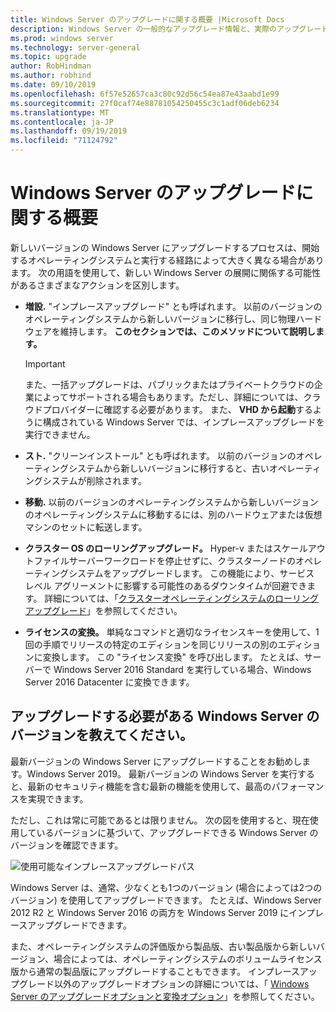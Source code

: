 ```yaml
---
title: Windows Server のアップグレードに関する概要 |Microsoft Docs
description: Windows Server の一般的なアップグレード情報と、実際のアップグレードを行う前に考慮すべき情報について説明します。
ms.prod: windows server
ms.technology: server-general
ms.topic: upgrade
author: RobHindman
ms.author: robhind
ms.date: 09/10/2019
ms.openlocfilehash: 6f57e52657ca3c80c92d56c54ea87e43aabd1e99
ms.sourcegitcommit: 27f0caf74e88781054250455c3c1adf06deb6234
ms.translationtype: MT
ms.contentlocale: ja-JP
ms.lasthandoff: 09/19/2019
ms.locfileid: "71124792"
---
```

# <a name="overview-about-windows-server-upgrades"></a>Windows Server のアップグレードに関する概要

新しいバージョンの Windows Server にアップグレードするプロセスは、開始するオペレーティングシステムと実行する経路によって大きく異なる場合があります。 次の用語を使用して、新しい Windows Server の展開に関係する可能性があるさまざまなアクションを区別します。

- **増設.** "インプレースアップグレード" とも呼ばれます。 以前のバージョンのオペレーティングシステムから新しいバージョンに移行し、同じ物理ハードウェアを維持します。 **このセクションでは、このメソッドについて説明します。**

    >[!Important]
    >また、一括アップグレードは、パブリックまたはプライベートクラウドの企業によってサポートされる場合もあります。ただし、詳細については、クラウドプロバイダーに確認する必要があります。 また、 **VHD から起動**するように構成されている Windows Server では、インプレースアップグレードを実行できません。

- **スト.** "クリーンインストール" とも呼ばれます。 以前のバージョンのオペレーティングシステムから新しいバージョンに移行すると、古いオペレーティングシステムが削除されます。

- **移動.** 以前のバージョンのオペレーティングシステムから新しいバージョンのオペレーティングシステムに移動するには、別のハードウェアまたは仮想マシンのセットに転送します。

- **クラスター OS のローリングアップグレード。** Hyper-v またはスケールアウトファイルサーバーワークロードを停止せずに、クラスターノードのオペレーティングシステムをアップグレードします。 この機能により、サービス レベル アグリーメントに影響する可能性のあるダウンタイムが回避できます。 詳細については、「[クラスターオペレーティングシステムのローリングアップグレード](../failover-clustering/cluster-operating-system-rolling-upgrade.md)」を参照してください。

- **ライセンスの変換。** 単純なコマンドと適切なライセンスキーを使用して、1回の手順でリリースの特定のエディションを同じリリースの別のエディションに変換します。 この "ライセンス変換" を呼び出します。 たとえば、サーバーで Windows Server 2016 Standard を実行している場合、Windows Server 2016 Datacenter に変換できます。

## <a name="which-version-of-windows-server-should-i-upgrade-to"></a>アップグレードする必要がある Windows Server のバージョンを教えてください。

最新バージョンの Windows Server にアップグレードすることをお勧めします。Windows Server 2019。 最新バージョンの Windows Server を実行すると、最新のセキュリティ機能を含む最新の機能を使用して、最高のパフォーマンスを実現できます。

ただし、これは常に可能であるとは限りません。 次の図を使用すると、現在使用しているバージョンに基づいて、アップグレードできる Windows Server のバージョンを確認できます。

![使用可能なインプレースアップグレードパス](media/upgrade-paths.png)

Windows Server は、通常、少なくとも1つのバージョン (場合によっては2つのバージョン) を使用してアップグレードできます。 たとえば、Windows Server 2012 R2 と Windows Server 2016 の両方を Windows Server 2019 にインプレースアップグレードできます。

また、オペレーティングシステムの評価版から製品版、古い製品版から新しいバージョン、場合によっては、オペレーティングシステムのボリュームライセンス版から通常の製品版にアップグレードすることもできます。 インプレースアップグレード以外のアップグレードオプションの詳細については、「 [Windows Server のアップグレードオプションと変換オプション](../get-started/supported-upgrade-paths.md)」を参照してください。
